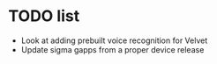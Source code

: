 # TODO list

- Look at adding prebuilt voice recognition for Velvet
- Update sigma gapps from a proper device release
